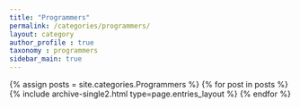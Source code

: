 ```yaml
---
title: "Programmers"
permalink: /categories/programmers/
layout: category
author_profile : true
taxonomy : programmers
sidebar_main: true
---
```




{% assign posts = site.categories.Programmers %}
{% for post in posts %} {% include archive-single2.html type=page.entries_layout %} {% endfor %}
